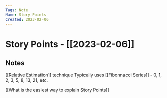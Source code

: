```yaml
---
Tags: Note
Name: Story Points
Created: 2023-02-06
---
```

# Story Points - [[2023-02-06]]
## Notes
[[Relative Estimation]] technique
Typically uses [[Fibonnacci Series]] - 0, 1, 2, 3, 5, 8, 13, 21, etc.

[[What is the easiest way to explain Story Points]]